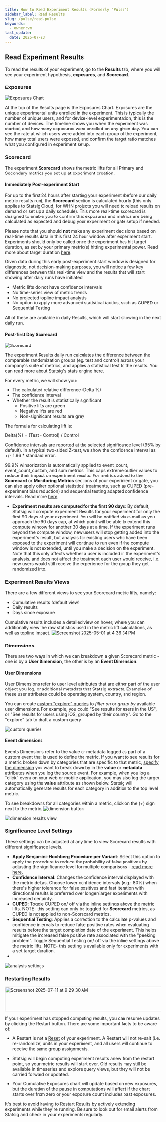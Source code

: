 ```yaml
---
title: How to Read Experiment Results (Formerly "Pulse")
sidebar_label: Read Results
slug: /pulse/read-pulse
keywords:
  - owner:vm
last_update:
  date: 2025-07-23
---
```


## Read Experiment Results

To read the results of your experiment, go to the **Results** tab, where you will see your experiment hypothesis, **exposures**, and **Scorecard**.

### Exposures

![Exposures Chart](https://github.com/user-attachments/assets/7a80e74e-140d-4c36-a78e-c9b626e1fee5)

At the top of the Results page is the Exposures Chart. Exposures are the unique experimental units enrolled in the experiment. This is typically the number of unique users, and for device-level experimentation, this is the number of devices. The timeline shows you when the experiment was started, and how many exposures were enrolled on any given day. You can see the rate at which users were added into each group of the experiment, how many total users were exposed, and confirm the target ratio matches what you configured in experiment setup.

### Scorecard

The experiment **Scorecard** shows the metric lifts for all Primary and Secondary metrics you set up at experiment creation.

#### Immediately Post-experiment Start 

For up to the first 24 hours after starting your experiment (before our daily metric results run), the **Scorecard** section is calculated hourly (this only applies to Statsig Cloud, for WHN projects you will need to reload results on demand or set up a daily schedule). This more real-time scorecard is designed to enable you to confirm that exposures and metrics are being calculated as expected and debug your experiment or gate setup if needed. 

Please note that you should **not** make any experiment decisions based on real-time results data in this first 24 hour window after experiment start. Experiments should only be called once the experiment has hit target duration, as set by your primary metric(s) hitting experimental power. Read more about target duration [here](/experiments-plus/create-new#target-duration). 

Given data during this early post-experiment start window is designed for diagnostic, not decision-making purposes, you will notice a few key differences between this real-time view and the results that will start showing after daily runs have initiated: 

- Metric lifts do not have confidence intervals
- No time-series view of metric trends
- No projected topline impact analysis
- No option to apply more advanced statistical tactics, such as CUPED or Sequential Testing 

All of these are available in daily Results, which will start showing in the next daily run. 

#### Post-first Day Scorecard

![Scorecard](https://github.com/user-attachments/assets/8b855f5c-d26f-4185-ac31-5108fbebe18e)

The experiment Results daily run calculates the difference between the comparable randomization groups (eg. test and control) across your company's suite of metrics, and applies a statistical test to the results. You can read more about Statsig's stats engine [here](/stats-engine). 

For every metric, we will show you:

- The calculated relative difference (Delta %)
- The confidence interval
- Whether the result is statistically significant
  - Positive lifts are green
  - Negative lifts are red
  - Non-significant results are grey

The formula for calculating lift is:

Delta(%) = (Test - Control) / Control

Confidence intervals are reported at the selected significance level (95% by default). In a typical two-sided Z-test, we show the confidence interval as +/- 1.96 \* standard error. 

99.9% winsorization is automatically applied to event_count, event_count_custom, and sum metrics. This caps extreme outlier values to reduce their impact on experiment results. For metrics added to the **Scorecard** or **Monitoring Metrics** sections of your experiment or gate, you can also apply other optional statistical treatments, such as CUPED (pre-experiment bias reduction) and sequential testing adapted confidence intervals. Read more [here](/stats-engine). 

* **Experiment results are computed for the first 90 days**: By default, Statsig will compute experiment Results for your experiment for only the first 90 days of your experiment. You will be notified via e-mail as you approach the 90 days cap, at which point will be able to extend this compute window for another 30 days at a time. If the experiment runs beyond the compute window, new users will stop getting added into the experiment's result, but analysis for existing users who have been exposed to the experiment will continue to run even if the compute window is not extended, until you make a decision on the experiment. Note that this only affects whether a user is included in the experiment's analysis, and does not affect the treatment each user would receive, i.e. new users would still receive the experience for the group they get randomized into.

### Experiment Results Views 
There are a few different views to see your Scorecard metric lifts, namely: 

- Cumulative results (default view)
- Daily results
- Days since exposure

Cumulative results includes a detailed view on hover, where you can additionally view the raw statistics used in the metric lift calculations, as well as topline impact.
![Screenshot 2025-05-01 at 4 36 34 PM](https://github.com/user-attachments/assets/856c7750-df56-45d9-b253-6b63f336cac7)

### Dimensions

There are two ways in which we can breakdown a given Scorecard metric - one is by a **User Dimension**, the other is by an **Event Dimension**.

#### User Dimensions

User Dimensions refer to user level attributes that are either part of the user object you log, or additional metadata that Statsig extracts. Examples of these user attributes could be operating system, country, and region.

You can create [custom "explore" queries](/pulse/custom-queries) to _filter on_ or _group by_ available user dimensions. For example, you could "See results for users in the US", or "See results for users using iOS, grouped by their country". Go to the "explore" tab to draft a custom query

![custom queries](https://github.com/user-attachments/assets/e3afb526-8f9d-465e-af33-ea9575ac69e7)


#### Event dimensions

Events Dimensions refer to the value or metadata logged as part of a custom event that is used to define the metric. If you want to see results for a metric broken down by categories that are specific to that metric, [specify the dimension](/metrics/metric-dimensions) you want to break down by in the **value** or **metadata** attributes when you log the source event. For example, when you log a "click" event on your web or mobile application, you may also log the target category using the **value** attribute as shown below. Statsig will automatically generate results for each category in addition to the top level metric. 

To see breakdowns for all categories within a metric, click on the (+) sign next to the metric.
![dimension button](https://github.com/user-attachments/assets/65cbe2a0-d269-4385-a606-c825ff2e8e05)

![dimension results view](https://github.com/user-attachments/assets/f557dac6-e29f-4cb5-bd6a-19fc2b226193)

### Significance Level Settings

These settings can be adjusted at any time to view Scorecard results with different significance levels. 

* **Apply Benjamini-Hochberg Procedure per Variant**: Select this option to apply the procedure to reduce the probability of false positives by adjusting the significance level for multiple comparisons - [read more here](/stats-engine/methodologies/benjamini–hochberg-procedure).
* **Confidence Interval**: Changes the confidence interval displayed with the metric deltas.  Choose lower confidence intervals (e.g.: 80%) when there's higher tolerance for false positives and fast iteration with directional results is preferred over longer/larger experiments with increased certainty.
* **CUPED**: Toggle CUPED on/ off via the inline settings above the metric lifts. NOTE- this setting can only be toggled for **Scorecard** metrics, as CUPED is not applied to non-Scorecard metrics. 
* **Sequential Testing**: Applies a correction to the calculate p-values and confidence intervals to reduce false positive rates when evaluating results before the target completion date of the experiment.  This helps mitigate the increased false positive rate associated with the "peeking problem". Toggle Sequential Testing on/ off via the inline settings above the metric lifts.  NOTE- this setting is available only for experiments with a set target duration.
* 
![analysis settings](https://github.com/user-attachments/assets/d2d7405a-9e86-4317-8f32-51b369c66699)  


### Restarting Results

<img width="1062" height="80" alt="Screenshot 2025-07-11 at 9 29 30 AM" src="https://github.com/user-attachments/assets/201ab314-9304-43f1-bc11-58dcf9394aa2" />

If your experiment has stopped computing results, you can resume updates by clicking the Restart button. There are some important facts to be aware of:

* A Restart is not a [Reset](https://docs.statsig.com/experiments-plus/ending-experiment/#stopping-an-experiment) of your experiment. A Restart will not re-salt (i.e. re-randomize) units in your experiment, and all users will continue to receive the same group assignments.

* Statsig will begin computing experiment results anew from the restart point, so your metric results will start over. Old results may still be available in timeseries and explore query views, but they will not be carried forward or updated.

* Your Cumulative Exposures chart will update based on new exposures, but the duration of the pause in computations will affect if the chart starts over from zero or your exposure count includes past exposures.

It's best to avoid having to Restart Results by actively extending experiments while they're running. Be sure to look out for email alerts from Statsig and check in your experiments regularly.
